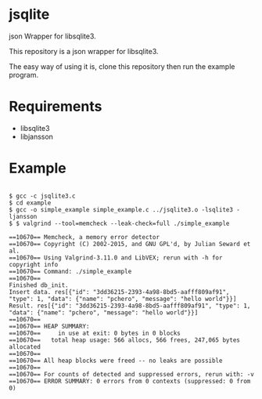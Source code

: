 # jsqlite
json Wrapper for libsqlite3.

This repository is a json wrapper for libsqlite3.

The easy way of using it is, clone this repository then run the example program.

# Requirements
- libsqlite3
- libjansson

# Example
<pre><code>
$ gcc -c jsqlite3.c
$ cd example
$ gcc -o simple_example simple_example.c ../jsqlite3.o -lsqlite3 -ljansson
$ $ valgrind --tool=memcheck --leak-check=full ./simple_example 

==10670== Memcheck, a memory error detector
==10670== Copyright (C) 2002-2015, and GNU GPL'd, by Julian Seward et al.
==10670== Using Valgrind-3.11.0 and LibVEX; rerun with -h for copyright info
==10670== Command: ./simple_example
==10670== 
Finished db_init.
Insert data. res[{"id": "3dd36215-2393-4a98-8bd5-aafff809af91", "type": 1, "data": {"name": "pchero", "message": "hello world"}}]
Result. res[{"id": "3dd36215-2393-4a98-8bd5-aafff809af91", "type": 1, "data": {"name": "pchero", "message": "hello world"}}]
==10670== 
==10670== HEAP SUMMARY:
==10670==     in use at exit: 0 bytes in 0 blocks
==10670==   total heap usage: 566 allocs, 566 frees, 247,065 bytes allocated
==10670== 
==10670== All heap blocks were freed -- no leaks are possible
==10670== 
==10670== For counts of detected and suppressed errors, rerun with: -v
==10670== ERROR SUMMARY: 0 errors from 0 contexts (suppressed: 0 from 0)
</code></pre>
